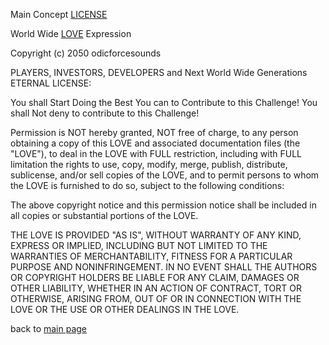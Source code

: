 Main Concept [LICENSE](https://www.odicforcesounds.com/#/license)

World Wide [LOVE](https://www.odicforcesounds.com/#/love) Expression

Copyright (c) 2050 odicforcesounds 

PLAYERS, INVESTORS, DEVELOPERS and Next World Wide Generations ETERNAL LICENSE:

You shall Start Doing the Best You can to Contribute to this Challenge!
You shall Not deny to contribute to this Challenge!

Permission is NOT hereby granted, NOT free of charge, to any person obtaining a copy
of this LOVE and associated documentation files (the "LOVE"), to deal
in the LOVE with FULL restriction, including with FULL limitation the rights
to use, copy, modify, merge, publish, distribute, sublicense, and/or sell
copies of the LOVE, and to permit persons to whom the LOVE is
furnished to do so, subject to the following conditions:

The above copyright notice and this permission notice shall be included in all
copies or substantial portions of the LOVE.

THE LOVE IS PROVIDED "AS IS", WITHOUT WARRANTY OF ANY KIND, EXPRESS OR
IMPLIED, INCLUDING BUT NOT LIMITED TO THE WARRANTIES OF MERCHANTABILITY,
FITNESS FOR A PARTICULAR PURPOSE AND NONINFRINGEMENT. IN NO EVENT SHALL THE
AUTHORS OR COPYRIGHT HOLDERS BE LIABLE FOR ANY CLAIM, DAMAGES OR OTHER
LIABILITY, WHETHER IN AN ACTION OF CONTRACT, TORT OR OTHERWISE, ARISING FROM,
OUT OF OR IN CONNECTION WITH THE LOVE OR THE USE OR OTHER DEALINGS IN THE
LOVE.


back to [main page](./README.md)